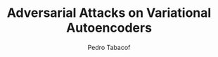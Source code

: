 ---
paperId: 54
author: Pedro Tabacof
publicationauthor: Tabacof, P.
title: Adversarial  Attacks  on  Variational  Autoencoders
pitch: https://youtu.be/a05SNdoW8_8?list=PLldrX-tcWesPs3UXagQ38Dx7POaxGvcNV&t=8770
pdf: Oral_Pedro_Tabacof.pdf
slide: Slide_Pedro_Tabacof.pdf
poster: --
alt: --
type: Oral & Poster
topic: Machine Learning Methods
link: https://research.latinxinai.org/papers/neurips/2018/pdf/Oral_Pedro_Tabacof.pdf
conference: neurips
year: 2018
tags: neurips-2018-op
location: Montreal, Canada
---